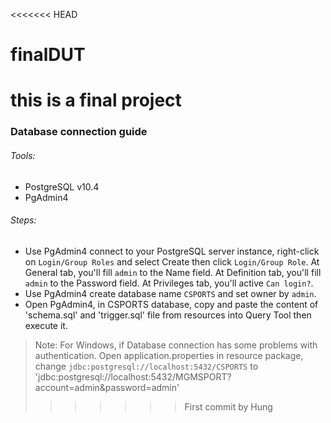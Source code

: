 <<<<<<< HEAD
# finalDUT
this is a final project
=======
### Database connection guide
###### Tools:
- PostgreSQL v10.4
- PgAdmin4

###### Steps:
- Use PgAdmin4 connect to your PostgreSQL server instance, right-click on `Login/Group Roles` and select Create then click `Login/Group Role`. At General tab, you'll fill `admin` to the Name field. At Definition tab, you'll fill `admin` to the Password field. At Privileges tab, you'll active `Can login?`.
- Use PgAdmin4 create database name `CSPORTS` and set owner by `admin`.
- Open PgAdmin4, in CSPORTS database, copy and paste the content of 'schema.sql' and 'trigger.sql' file from resources into Query Tool then execute it.

> Note: For Windows, if Database connection has some problems with authentication. Open application.properties in resource package, change `jdbc:postgresql://localhost:5432/CSPORTS` to 'jdbc:postgresql://localhost:5432/MGMSPORT?account=admin&password=admin'
>>>>>>> First commit by Hung
